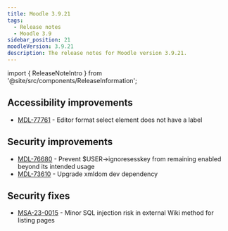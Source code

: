 ```yaml
---
title: Moodle 3.9.21
tags:
  - Release notes
  - Moodle 3.9
sidebar_position: 21
moodleVersion: 3.9.21
description: The release notes for Moodle version 3.9.21.
---
```


import { ReleaseNoteIntro } from '@site/src/components/ReleaseInformation';

<ReleaseNoteIntro releaseName={frontMatter.moodleVersion} />

## Accessibility improvements
<!-- cspell:disable -->
- [MDL-77761](https://moodle.atlassian.net/browse/MDL-77761) - Editor format select element does not have a label
<!-- cspell:enable -->

## Security improvements
<!-- cspell:disable -->
- [MDL-76680](https://moodle.atlassian.net/browse/MDL-76680) - Prevent $USER->ignoresesskey from remaining enabled beyond its intended usage
- [MDL-73610](https://moodle.atlassian.net/browse/MDL-73610) - Upgrade xmldom dev dependency
<!-- cspell:enable -->

## Security fixes
<!-- cspell:disable -->
- [MSA-23-0015](https://moodle.org/mod/forum/discuss.php?d=446286) - Minor SQL injection risk in external Wiki method for listing pages
<!-- cspell:disable -->
